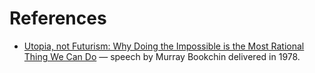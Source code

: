 # References

* [Utopia, not Futurism: Why Doing the Impossible is the Most Rational Thing We Can Do](https://www.youtube.com/watch?v=X1dXmlQQwFY&t=24s) — speech by Murray Bookchin delivered in 1978.
